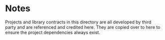 # Notes

Projects and library contracts in this directory are all developed by third party and are referenced and credited here. They are copied over to here to ensure the project dependencies always exist.
